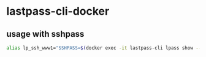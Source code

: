 # lastpass-cli-docker
## usage with sshpass
```bash
alias lp_ssh_www1="SSHPASS=$(docker exec -it lastpass-cli lpass show --password <id>) sshpass -e ssh www1"
```
